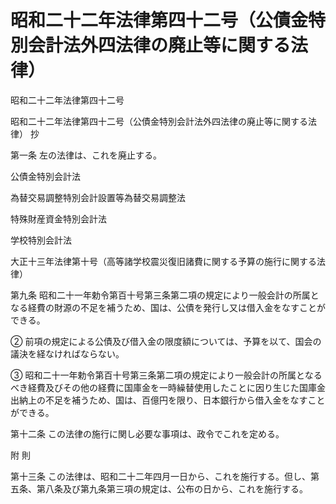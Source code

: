 # 昭和二十二年法律第四十二号（公債金特別会計法外四法律の廃止等に関する法律）

昭和二十二年法律第四十二号

昭和二十二年法律第四十二号（公債金特別会計法外四法律の廃止等に関する法律） 抄

第一条 左の法律は、これを廃止する。

公債金特別会計法

為替交易調整特別会計設置等為替交易調整法

特殊財産資金特別会計法

学校特別会計法

大正十三年法律第十号（高等諸学校震災復旧諸費に関する予算の施行に関する法律）

第九条 昭和二十一年勅令第百十号第三条第二項の規定により一般会計の所属となる経費の財源の不足を補うため、国は、公債を発行し又は借入金をなすことができる。

② 前項の規定による公債及び借入金の限度額については、予算を以て、国会の議決を経なければならない。

③ 昭和二十一年勅令第百十号第三条第二項の規定により一般会計の所属となるべき経費及びその他の経費に国庫金を一時繰替使用したことに因り生じた国庫金出納上の不足を補うため、国は、百億円を限り、日本銀行から借入金をなすことができる。

第十二条 この法律の施行に関し必要な事項は、政令でこれを定める。

附 則

第十三条 この法律は、昭和二十二年四月一日から、これを施行する。但し、第五条、第八条及び第九条第三項の規定は、公布の日から、これを施行する。
